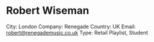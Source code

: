 # Robert Wiseman

City: London
Company: Renegade
Country: UK
Email: robert@renegademusic.co.uk
Type: Retail Playlist, Student